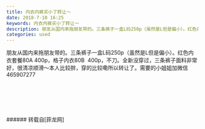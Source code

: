 ```yaml
---
title: 内衣内裤买小了转让～
date: 2018-7-10 16:25
keywords: 内衣内裤买小了转让～
description: 朋友从国内来拖朋友带的。三条裤子一盒L码250p（虽然是L但是偏小）。红色内衣套餐80A 400p，格子内衣80B  400p，不刀。全新没穿过，三条裤子面料非常好，很清凉顺滑～本人比较胖，穿的比较嘞所以转让了。需要的小姐姐加微信465907277
categories: used
---
```

<td class="t_f" id="postmessage_1498937">

朋友从国内来拖朋友带的。三条裤子一盒L码250p（虽然是L但是偏小）。红色内衣套餐80A 400p，格子内衣80B  400p，不刀。全新没穿过，三条裤子面料非常好，很清凉顺滑～本人比较胖，穿的比较嘞所以转让了。需要的小姐姐加微信465907277<br/>
<img alt="" border="0" class="zoom" data-cf-modified-7bf88fa4ce56634a042e3070-="" file="http://www.flw.ph/data/appbyme/upload/image/201807/10/rwa9V3ERxigb.jpg" id="aimg_J1SpS" lazyloadthumb="1" onclick="" onmouseover="" src="http://www.flw.ph/data/appbyme/upload/image/201807/10/rwa9V3ERxigb.jpg"/><br/>
<br/>
<img alt="" border="0" class="zoom" data-cf-modified-7bf88fa4ce56634a042e3070-="" file="http://www.flw.ph/data/appbyme/upload/image/201807/10/2K2f4lmr5XZs.jpg" id="aimg_GfH7h" lazyloadthumb="1" onclick="" onmouseover="" src="http://www.flw.ph/data/appbyme/upload/image/201807/10/2K2f4lmr5XZs.jpg"/><br/>
<br/>
<img alt="" border="0" class="zoom" data-cf-modified-7bf88fa4ce56634a042e3070-="" file="http://www.flw.ph/data/appbyme/upload/image/201807/10/PR5RJzX3lTdQ.jpg" id="aimg_LZ73i" lazyloadthumb="1" onclick="" onmouseover="" src="http://www.flw.ph/data/appbyme/upload/image/201807/10/PR5RJzX3lTdQ.jpg"/><br/>
<br/>
<img alt="" border="0" class="zoom" data-cf-modified-7bf88fa4ce56634a042e3070-="" file="http://www.flw.ph/data/appbyme/upload/image/201807/10/q1NRcS9zdxmW.jpg" id="aimg_B9993" lazyloadthumb="1" onclick="" onmouseover="" src="http://www.flw.ph/data/appbyme/upload/image/201807/10/q1NRcS9zdxmW.jpg"/><br/>
<br/>
<img alt="" border="0" class="zoom" data-cf-modified-7bf88fa4ce56634a042e3070-="" file="http://www.flw.ph/data/appbyme/upload/image/201807/10/Z9sXEPBX0J7M.jpg" id="aimg_e5S15" lazyloadthumb="1" onclick="" onmouseover="" src="http://www.flw.ph/data/appbyme/upload/image/201807/10/Z9sXEPBX0J7M.jpg"/><br/>
<br/>
</td>
###### 转载自[菲龙网]